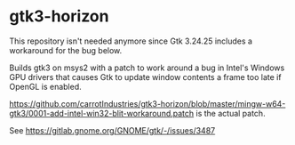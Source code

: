 # gtk3-horizon

This repository isn't needed anymore since Gtk 3.24.25 includes a workaround for the bug below.

Builds gtk3 on msys2 with a patch to work around a bug in Intel's Windows GPU drivers that causes Gtk to update window contents a frame too late if OpenGL is enabled.

https://github.com/carrotIndustries/gtk3-horizon/blob/master/mingw-w64-gtk3/0001-add-intel-win32-blit-workaround.patch is the actual patch.

See https://gitlab.gnome.org/GNOME/gtk/-/issues/3487

